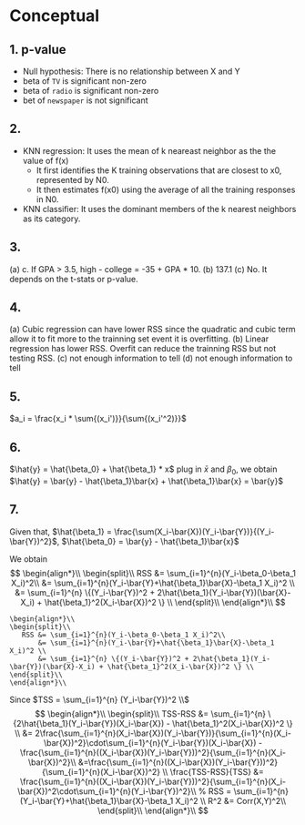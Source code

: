 # Conceptual

## 1. p-value
- Null hypothesis: There is no relationship between X and Y
- beta of  `TV` is significant non-zero
- beta of `radio` is significant non-zero
- bet of  `newspaper` is not significant


## 2.
- KNN regression: It uses the mean of k neareast neighbor as the the value of f(x)
  - It first identifies the K training observations that are closest to x0, represented by N0. 
  - It then estimates f(x0) using the average of all the training responses in N0. 
- KNN classifier: It uses the dominant members of the k nearest neighbors as its category.

## 3. 
(a) c. If GPA > 3.5, high - college = -35 + GPA * 10.
(b) 137.1
(c) No. It depends on the t-stats or p-value.

## 4. 
(a) Cubic regression can have lower RSS since the quadratic and cubic term allow it to fit more to the trainning set event it is overfitting.
(b) Linear regression has lower RSS. Overfit can reduce the trainning RSS but not testing RSS.
(c) not enough information to tell
(d) not enough information to tell


## 5. 
$a_i = \frac{x_i * \sum{(x_i')}}{\sum{(x_i'^2)}}$


## 6.
$\hat{y} = \hat{\beta_0} + \hat{\beta_1} * x$
plug in $\bar{x}$ and ${\beta_0}$, we obtain $\hat{y} = \bar{y} - \hat{\beta_1}\bar{x} + \hat{\beta_1}\bar{x} = \bar{y}$

## 7.
Given that, $\hat{\beta_1} = \frac{\sum(X_i-\bar{X})(Y_i-\bar{Y})}{(Y_i-\bar{Y})^2}$, $\hat{\beta_0} = \bar{y} - \hat{\beta_1}\bar{x}$

We obtain 
$$
\begin{align*}\\
\begin{split}\\
   RSS &= \sum_{i=1}^{n}(Y_i-\beta_0-\beta_1 X_i)^2\\
       &= \sum_{i=1}^{n}(Y_i-\bar{Y}+\hat{\beta_1}\bar{X}-\beta_1 X_i)^2 \\
       &= \sum_{i=1}^{n} \{(Y_i-\bar{Y})^2 + 2\hat{\beta_1}(Y_i-\bar{Y})(\bar{X}-X_i) + \hat{\beta_1}^2(X_i-\bar{X})^2 \} \\
\end{split}\\
\end{align*}\\
$$
```Math
\begin{align*}\\
\begin{split}\\
   RSS &= \sum_{i=1}^{n}(Y_i-\beta_0-\beta_1 X_i)^2\\
       &= \sum_{i=1}^{n}(Y_i-\bar{Y}+\hat{\beta_1}\bar{X}-\beta_1 X_i)^2 \\
       &= \sum_{i=1}^{n} \{(Y_i-\bar{Y})^2 + 2\hat{\beta_1}(Y_i-\bar{Y})(\bar{X}-X_i) + \hat{\beta_1}^2(X_i-\bar{X})^2 \} \\
\end{split}\\
\end{align*}\\
```

Since $TSS = \sum_{i=1}^{n} (Y_i-\bar{Y})^2 \\$
$$
\begin{align*}\\
\begin{split}\\
  TSS-RSS &= \sum_{i=1}^{n} \{2\hat{\beta_1}(Y_i-\bar{Y})(X_i-\bar{X}) - \hat{\beta_1}^2(X_i-\bar{X})^2 \} \\
          &= 2\frac{\sum_{i=1}^{n}(X_i-\bar{X})(Y_i-\bar{Y})}{\sum_{i=1}^{n}(X_i-\bar{X})^2}\cdot\sum_{i=1}^{n}(Y_i-\bar{Y})(X_i-\bar{X}) -\frac{\sum_{i=1}^{n}((X_i-\bar{X})(Y_i-\bar{Y}))^2}{\sum_{i=1}^{n}(X_i-\bar{X})^2}\\
          &=\frac{\sum_{i=1}^{n}((X_i-\bar{X})(Y_i-\bar{Y}))^2}{\sum_{i=1}^{n}(X_i-\bar{X})^2} \\
  \frac{TSS-RSS}{TSS} &= \frac{\sum_{i=1}^{n}((X_i-\bar{X})(Y_i-\bar{Y}))^2}{\sum_{i=1}^{n}(X_i-\bar{X})^2\cdot\sum_{i=1}^{n}(Y_i-\bar{Y})^2}\\
  % RSS = \sum_{i=1}^{n}(Y_i-\bar{Y}+\hat{\beta_1}\bar{X}-\beta_1 X_i)^2 \\  
  R^2 &= Corr(X,Y)^2\\
\end{split}\\
\end{align*}\\
$$
